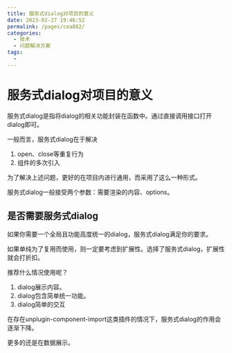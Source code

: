 ```yaml
---
title: 服务式dialog对项目的意义
date: 2023-02-27 19:46:52
permalink: /pages/cea882/
categories:
  - 技术
  - 问题解决方案
tags:
  - 
---
```


# 服务式dialog对项目的意义

服务式dialog是指将dialog的相关功能封装在函数中。通过直接调用接口打开dialog即可。

一般而言，服务式dialog在于解决

1. open、close等重复行为
2. 组件的多次引入

为了解决上述问题，更好的在项目内进行通用，而采用了这么一种形式。

<!-- more -->

服务式dialog一般接受两个参数：需要渲染的内容、options。

## 是否需要服务式dialog

如果你需要一个全局且功能高度统一的dialog，服务式dialog满足你的要求。

如果单纯为了复用而使用，则一定要考虑到扩展性。选择了服务式dialog，扩展性就会打折扣。

推荐什么情况使用呢？

1. dialog展示内容。
2. dialog包含简单统一功能。
3. dialog简单的交互

在存在unplugin-component-import这类插件的情况下，服务式dialog的作用会逐渐下降。

更多的还是在数据展示。